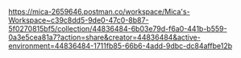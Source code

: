 
https://mica-2659646.postman.co/workspace/Mica's-Workspace~c39c8dd5-9de0-47c0-8b87-5f0270815bf5/collection/44836484-6b03e79d-f6a0-441b-b559-0a3e5cea81a7?action=share&creator=44836484&active-environment=44836484-1711fb85-66b6-4add-9dbc-dc84affbe12b
